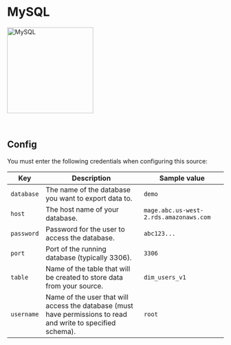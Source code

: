 # MySQL

<img
  alt="MySQL"
  src="https://1000logos.net/wp-content/uploads/2020/08/MySQL-Logo.png"
  width="200"
/>

<br />

## Config

You must enter the following credentials when configuring this source:

| Key | Description | Sample value
| --- | --- | --- |
| `database` | The name of the database you want to export data to. | `demo` |
| `host` | The host name of your database. | `mage.abc.us-west-2.rds.amazonaws.com` |
| `password` | Password for the user to access the database. | `abc123...` |
| `port` | Port of the running database (typically 3306). | `3306` |
| `table` | Name of the table that will be created to store data from your source. | `dim_users_v1` |
| `username` | Name of the user that will access the database (must have permissions to read and write to specified schema). | `root` |

<br />
